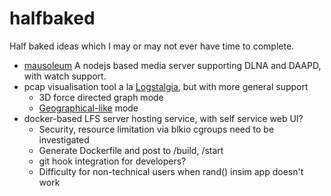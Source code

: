 # halfbaked
Half baked ideas which I may or may not ever have time to complete.

  - [mausoleum](https://github.com/theangryangel/mausoleum)
    A nodejs based media server supporting DLNA and DAAPD, with watch support.
  - pcap visualisation tool a la [Logstalgia](https://github.com/acaudwell/Logstalgia), but with more general support
    - 3D force directed graph mode
	- [Geographical-like](http://www.chromeexperiments.com/globe) mode
  - docker-based LFS server hosting service, with self service web UI?
    - Security, resource limitation via blkio cgroups need to be investigated
    - Generate Dockerfile and post to /build, /start
	- git hook integration for developers?
	- Difficulty for non-technical users when rand() insim app doesn't work
